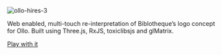 ![ollo-hires-3](https://user-images.githubusercontent.com/166915/27089253-bf9bd968-5051-11e7-8d1d-c9aa722690c5.gif)

Web enabled, multi-touch re-interpretation of Biblotheque’s logo concept for Ollo. Built using Three.js, RxJS, toxiclibsjs and glMatrix.

[Play with it](http://ollo.theworkers.net)
